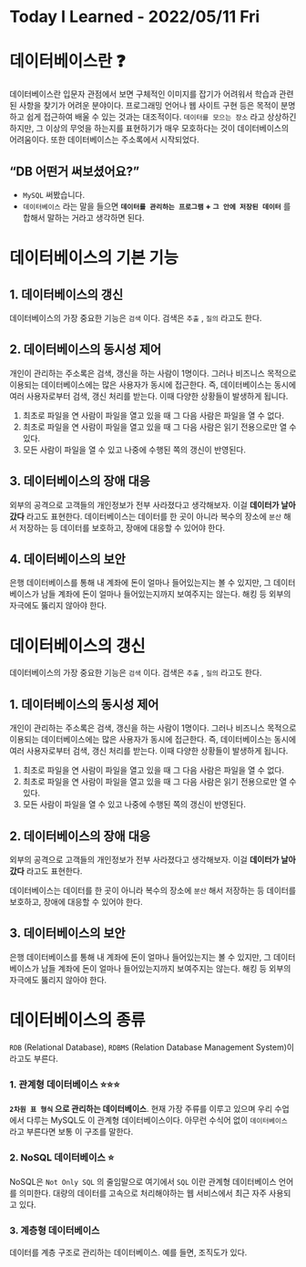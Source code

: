 # Today I Learned - 2022/05/11 Fri

#  데이터베이스란 ❓
데이터베이스란 입문자 관점에서 보면 구체적인 이미지를 잡기가 어려워서 학습과 관련된 사항을 찾기가 어려운 분야이다. 프로그래밍 언어나 웹 사이트 구현 등은 목적이 분명하고 쉽게 접근하여 배울 수 있는 것과는 대조적이다. `데이터를 모으는 장소` 라고 상상하긴 하지만, 그 이상의 무엇을 하는지를 표현하기가 매우 모호하다는 것이 데이터베이스의 어려움이다. 또한 데이터베이스는 주소록에서 시작되었다.

## “DB 어떤거 써보셨어요?”
- `MySQL` 써봤습니다. 
- `데이터베이스` 라는 말을 들으면 **`데이터를 관리하는 프로그램` + `그 안에 저장된 데이터`** 를 합해서 말하는 거라고 생각하면 된다. 

# 데이터베이스의 기본 기능
## 1. 데이터베이스의 갱신

데이터베이스의 가장 중요한 기능은 `검색` 이다. 검색은 `추출` , `질의` 라고도 한다.

## 2. 데이터베이스의 동시성 제어

개인이 관리하는 주소록은 검색, 갱신을 하는 사람이 1명이다. 그러나 비즈니스 목적으로 이용되는 데이터베이스에는 많은 사용자가 동시에 접근한다. 즉, 데이터베이스는 동시에 여러 사용자로부터 검색, 갱신 처리를 받는다. 이때 다양한 상황들이 발생하게 됩니다.

1. 최초로 파일을 연 사람이 파일을 열고 있을 때 그 다음 사람은 파일을 열 수 없다. 
2. 최초로 파일을 연 사람이 파일을 열고 있을 때 그 다음 사람은 읽기 전용으로만 열 수 있다.
3. 모든 사람이 파일을 열 수 있고 나중에 수행된 쪽의 갱신이 반영된다.

## 3. 데이터베이스의 장애 대응

외부의 공격으로 고객들의 개인정보가 전부 사라졌다고 생각해보자. 이걸 **데이터가 날아갔다** 라고도 표현한다.
데이터베이스는 데이터를 한 곳이 아니라 복수의 장소에 `분산` 해서 저장하는 등 데이터를 보호하고, 장애에 대응할 수 있어야 한다.

## 4. 데이터베이스의 보안

은행 데이터베이스를 통해 내 계좌에 돈이 얼마나 들어있는지는 볼 수 있지만, 그 데이터베이스가 남들 계좌에 돈이 얼마나 들어있는지까지 보여주지는 않는다. 해킹 등 외부의 자극에도 뚫리지 않아야 한다.

# 데이터베이스의 갱신

데이터베이스의 가장 중요한 기능은 `검색` 이다. 검색은 `추출` , `질의` 라고도 한다.

## 1. 데이터베이스의 동시성 제어

개인이 관리하는 주소록은 검색, 갱신을 하는 사람이 1명이다. 그러나 비즈니스 목적으로 이용되는 데이터베이스에는 많은 사용자가 동시에 접근한다. 즉, 데이터베이스는 동시에 여러 사용자로부터 검색, 갱신 처리를 받는다. 이때 다양한 상황들이 발생하게 됩니다.


1. 최초로 파일을 연 사람이 파일을 열고 있을 때 그 다음 사람은 파일을 열 수 없다. 
2. 최초로 파일을 연 사람이 파일을 열고 있을 때 그 다음 사람은 읽기 전용으로만 열 수 있다.
3. 모든 사람이 파일을 열 수 있고 나중에 수행된 쪽의 갱신이 반영된다.

## 2. 데이터베이스의 장애 대응

외부의 공격으로 고객들의 개인정보가 전부 사라졌다고 생각해보자. 이걸 **데이터가 날아갔다** 라고도 표현한다.

데이터베이스는 데이터를 한 곳이 아니라 복수의 장소에 `분산` 해서 저장하는 등 데이터를 보호하고, 장애에 대응할 수 있어야 한다.

## 3. 데이터베이스의 보안

은행 데이터베이스를 통해 내 계좌에 돈이 얼마나 들어있는지는 볼 수 있지만, 그 데이터베이스가 남들 계좌에 돈이 얼마나 들어있는지까지 보여주지는 않는다. 해킹 등 외부의 자극에도 뚫리지 않아야 한다.

# 데이터베이스의 종류
`RDB` (Relational Database), `RDBMS` (Relation Database Management System)이라고도 부른다.

### 1. 관계형 데이터베이스 ⭐⭐⭐
**`2차원 표 형식` 으로 관리하는 데이터베이스**. 현재 가장 주류를 이루고 있으며 우리 수업에서 다루는 MySQL도 이 관계형 데이터베이스이다. 아무런 수식어 없이 `데이터베이스` 라고 부른다면 보통 이 구조를 말한다.

### 2. NoSQL 데이터베이스 ⭐
NoSQL은 `Not Only SQL` 의 줄임말으로 여기에서 `SQL` 이란 관계형 데이터베이스 언어를 의미한다. 대량의 데이터를 고속으로 처리해야하는 웹 서비스에서 최근 자주 사용되고 있다.

### 3. 계층형 데이터베이스
데이터를 계층 구조로 관리하는 데이터베이스. 예를 들면, 조직도가 있다.
